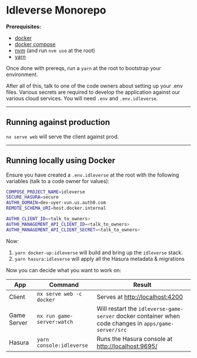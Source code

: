 # Idleverse Monorepo

**Prerequisites:**

- [docker](https://docs.docker.com/get-docker/)
- [docker compose](https://docs.docker.com/compose/install/)
- [nvm](https://github.com/nvm-sh/nvm#installing-and-updating) (and run `nvm use` at the root)
- [yarn](https://classic.yarnpkg.com/lang/en/docs/install/)

Once done with prereqs, run a `yarn` at the root to bootstrap your environment.

After all of this, talk to one of the code owners about setting up your .env files. Various secrets are required to develop the application against our various cloud services. You will need `.env` and `.env.idleverse`.

---

## Running against production

`nx serve web` will serve the client against prod.

---

## Running locally using Docker

Ensure you have created a `.env.idleverse` at the root with the following variables (talk to a code owner for values):

```bash
COMPOSE_PROJECT_NAME=idleverse
SECURE_HASURA=secure
AUTH0_DOMAIN=dev-uyer-vun.us.auth0.com
REMOTE_SCHEMA_URI=host.docker.internal

AUTH0_CLIENT_ID=<talk_to_owners>
AUTH0_MANAGEMENT_API_CLIENT_ID=<talk_to_owners>
AUTH0_MANAGEMENT_API_CLIENT_SECRET=<talk_to_owners>
```

Now:

1. `yarn docker-up:idleverse` will build and bring up the `idleverse` stack.
2. `yarn hasura:idleverse` will apply all the Hasura metadata & migrations

Now you can decide what you want to work on:

| App         | Command                    | Result                                                                                                |
| ----------- | -------------------------- | ----------------------------------------------------------------------------------------------------- |
| Client      | `nx serve web -c docker`   | Serves at <http://localhost:4200>                                                                     |
| Game Server | `nx run game-server:watch` | Will restart the `idleverse-game-server` docker container when code changes in `apps/game-server/src` |
| Hasura      | `yarn console:idleverse`   | Runs the Hasura console at <http://localhost:9695/>                                                   |
